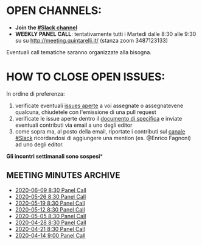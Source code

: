 # OPEN CHANNELS:

- **Join the [#Slack channel](https://safetogether2020.slack.com/app_redirect?channel=stories)**
- **WEEKLY PANEL CALL**: tentativamente tutti i Martedì dalle 8:30 alle 9:30 su su http://meeting.quintarelli.it/ (stanza zoom 3487123133)

Eventuali call tematiche saranno organizzate alla bisogna.

# HOW TO CLOSE OPEN ISSUES:

In ordine di preferenza:

1. verificate eventuali [issues aperte](https://github.com/safe-together/specification/issues) a voi assegnate o assegnatevene qualcuna,  chiudetele con l'emissione di una pull request
2. verificate le issue aperte dentro il [documento di specifica](https://safe-together.github.io/specification/stories) e inviate eventuali contributi via email a uno degli editor 
3. come sopra ma, al posto della email, riportate i contributi sul [canale #Slack](https://safetogether2020.slack.com/app_redirect?channel=stories) ricordandosi di aggiungere una mention (es. @Enrico Fagnoni) ad uno degli editor.


**Gli incontri settimanali sono sospesi***


## MEETING MINUTES ARCHIVE

- [2020-06-09 8:30  Panel Call](meeting-minutes/202006090830-panel-call.md)
- [2020-05-26 8:30  Panel Call](meeting-minutes/202005260830-panel-call.md)
- [2020-05-19 8:30  Panel Call](meeting-minutes/202005190830-panel-call.md)
- [2020-05-12 8:30  Panel Call](meeting-minutes/202005120830-panel-call.md)
- [2020-05-05 8:30  Panel Call](meeting-minutes/202005050830-panel-call.md)
- [2020-04-28 8:30  Panel Call](meeting-minutes/202004280830-panel-call.md)
- [2020-04-21 8:30  Panel Call](meeting-minutes/202004210830-panel-call.md)
- [2020-04-14 9:00  Panel Call](meeting-minutes/202004140900-panel-call.md)
